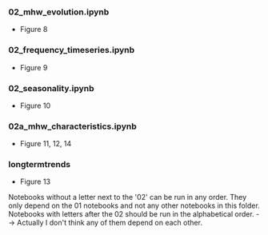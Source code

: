 ### 02_mhw_evolution.ipynb
- Figure 8

### 02_frequency_timeseries.ipynb
- Figure 9

### 02_seasonality.ipynb
- Figure 10

### 02a_mhw_characteristics.ipynb
- Figure 11, 12, 14

### longtermtrends
- Figure 13

Notebooks without a letter next to the '02' can be run in any order. They only depend on the 01 notebooks and not any other notebooks in this folder. Notebooks with letters after the 02 should be run in the alphabetical order. --> Actually I don't think any of them depend on each other.

